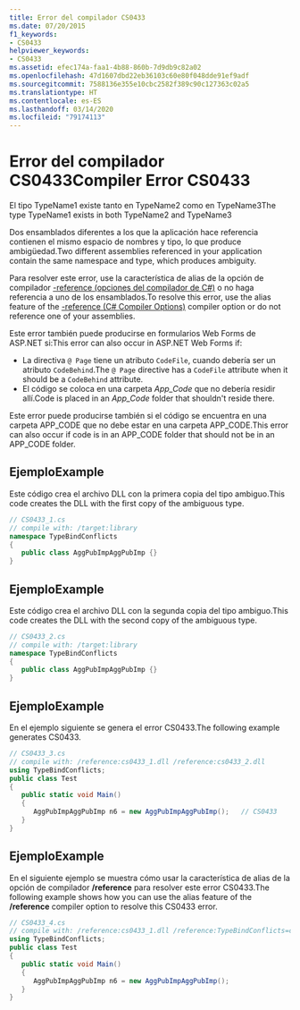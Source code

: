 ```yaml
---
title: Error del compilador CS0433
ms.date: 07/20/2015
f1_keywords:
- CS0433
helpviewer_keywords:
- CS0433
ms.assetid: efec174a-faa1-4b88-860b-7d9db9c82a02
ms.openlocfilehash: 47d1607dbd22eb36103c60e80f048dde91ef9adf
ms.sourcegitcommit: 7588136e355e10cbc2582f389c90c127363c02a5
ms.translationtype: HT
ms.contentlocale: es-ES
ms.lasthandoff: 03/14/2020
ms.locfileid: "79174113"
---
```

# <a name="compiler-error-cs0433"></a><span data-ttu-id="ee0c3-102">Error del compilador CS0433</span><span class="sxs-lookup"><span data-stu-id="ee0c3-102">Compiler Error CS0433</span></span>
<span data-ttu-id="ee0c3-103">El tipo TypeName1 existe tanto en TypeName2 como en TypeName3</span><span class="sxs-lookup"><span data-stu-id="ee0c3-103">The type TypeName1 exists in both TypeName2 and TypeName3</span></span>  
  
 <span data-ttu-id="ee0c3-104">Dos ensamblados diferentes a los que la aplicación hace referencia contienen el mismo espacio de nombres y tipo, lo que produce ambigüedad.</span><span class="sxs-lookup"><span data-stu-id="ee0c3-104">Two different assemblies referenced in your application contain the same namespace and type, which produces ambiguity.</span></span>  
  
 <span data-ttu-id="ee0c3-105">Para resolver este error, use la característica de alias de la opción de compilador [-reference (opciones del compilador de C#)](../compiler-options/reference-compiler-option.md) o no haga referencia a uno de los ensamblados.</span><span class="sxs-lookup"><span data-stu-id="ee0c3-105">To resolve this error, use the alias feature of the [-reference (C# Compiler Options)](../compiler-options/reference-compiler-option.md) compiler option or do not reference one of your assemblies.</span></span>  

<span data-ttu-id="ee0c3-106">Este error también puede producirse en formularios Web Forms de ASP.NET si:</span><span class="sxs-lookup"><span data-stu-id="ee0c3-106">This error can also occur in ASP.NET Web Forms if:</span></span>

* <span data-ttu-id="ee0c3-107">La directiva `@ Page` tiene un atributo `CodeFile`, cuando debería ser un atributo `CodeBehind`.</span><span class="sxs-lookup"><span data-stu-id="ee0c3-107">The `@ Page` directive has a `CodeFile` attribute when it should be a `CodeBehind` attribute.</span></span>
* <span data-ttu-id="ee0c3-108">El código se coloca en una carpeta *App_Code* que no debería residir allí.</span><span class="sxs-lookup"><span data-stu-id="ee0c3-108">Code is placed in an *App_Code* folder that shouldn't reside there.</span></span>

 <span data-ttu-id="ee0c3-109">Este error puede producirse también si el código se encuentra en una carpeta APP_CODE que no debe estar en una carpeta APP_CODE.</span><span class="sxs-lookup"><span data-stu-id="ee0c3-109">This error can also occur if code is in an APP_CODE folder that should not be in an APP_CODE folder.</span></span>
  
## <a name="example"></a><span data-ttu-id="ee0c3-110">Ejemplo</span><span class="sxs-lookup"><span data-stu-id="ee0c3-110">Example</span></span>  
 <span data-ttu-id="ee0c3-111">Este código crea el archivo DLL con la primera copia del tipo ambiguo.</span><span class="sxs-lookup"><span data-stu-id="ee0c3-111">This code creates the DLL with the first copy of the ambiguous type.</span></span>  
  
```csharp  
// CS0433_1.cs  
// compile with: /target:library  
namespace TypeBindConflicts
{  
   public class AggPubImpAggPubImp {}  
}  
```  
  
## <a name="example"></a><span data-ttu-id="ee0c3-112">Ejemplo</span><span class="sxs-lookup"><span data-stu-id="ee0c3-112">Example</span></span>  
 <span data-ttu-id="ee0c3-113">Este código crea el archivo DLL con la segunda copia del tipo ambiguo.</span><span class="sxs-lookup"><span data-stu-id="ee0c3-113">This code creates the DLL with the second copy of the ambiguous type.</span></span>  
  
```csharp  
// CS0433_2.cs  
// compile with: /target:library  
namespace TypeBindConflicts
{  
   public class AggPubImpAggPubImp {}  
}  
```  
  
## <a name="example"></a><span data-ttu-id="ee0c3-114">Ejemplo</span><span class="sxs-lookup"><span data-stu-id="ee0c3-114">Example</span></span>  
 <span data-ttu-id="ee0c3-115">En el ejemplo siguiente se genera el error CS0433.</span><span class="sxs-lookup"><span data-stu-id="ee0c3-115">The following example generates CS0433.</span></span>  
  
```csharp  
// CS0433_3.cs  
// compile with: /reference:cs0433_1.dll /reference:cs0433_2.dll  
using TypeBindConflicts;  
public class Test
{  
   public static void Main()
   {  
      AggPubImpAggPubImp n6 = new AggPubImpAggPubImp();   // CS0433  
   }  
}  
```  
  
## <a name="example"></a><span data-ttu-id="ee0c3-116">Ejemplo</span><span class="sxs-lookup"><span data-stu-id="ee0c3-116">Example</span></span>  
 <span data-ttu-id="ee0c3-117">En el siguiente ejemplo se muestra cómo usar la característica de alias de la opción de compilador **/reference** para resolver este error CS0433.</span><span class="sxs-lookup"><span data-stu-id="ee0c3-117">The following example shows how you can use the alias feature of the **/reference** compiler option to resolve this CS0433 error.</span></span>  
  
```csharp  
// CS0433_4.cs  
// compile with: /reference:cs0433_1.dll /reference:TypeBindConflicts=cs0433_2.dll  
using TypeBindConflicts;  
public class Test
{  
   public static void Main()
   {  
      AggPubImpAggPubImp n6 = new AggPubImpAggPubImp();  
   }  
}  
```
